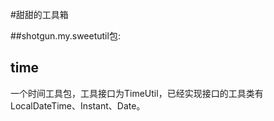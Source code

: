 #甜甜的工具箱

##shotgun.my.sweetutil包:
 ## time
  一个时间工具包，工具接口为TimeUtil，已经实现接口的工具类有LocalDateTime、Instant、Date。
